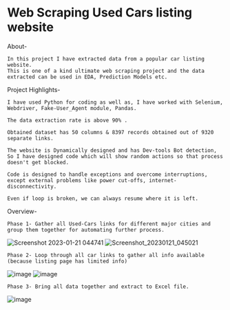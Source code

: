 # Web Scraping Used Cars listing website

About-

	In this project I have extracted data from a popular car listing website. 
	This is one of a kind ultimate web scraping project and the data extracted can be used in EDA, Prediction Models etc.

Project Highlights-

	I have used Python for coding as well as, I have worked with Selenium, Webdriver, Fake-User_Agent module, Pandas.

	The data extraction rate is above 90% .

	Obtained dataset has 50 columns & 8397 records obtained out of 9320 separate links.

	The website is Dynamically designed and has Dev-tools Bot detection, So I have designed code which will show random actions so that process doesn't get blocked.

	Code is designed to handle exceptions and overcome interruptions, except external problems like power cut-offs, internet-disconnectivity.

	Even if loop is broken, we can always resume where it is left.

Overview-

	Phase 1- Gather all Used-Cars links for different major cities and group them together for automating further process. 
![Screenshot 2023-01-21 044741](https://user-images.githubusercontent.com/108428545/213824449-5ff218a2-0a1c-4190-bc74-feb89626bd7f.png)
![Screenshot_20230121_045021](https://user-images.githubusercontent.com/108428545/213824688-943be65b-138a-451b-87a5-8e95e0632d58.png)

	Phase 2- Loop through all car links to gather all info available (because listing page has limited info)
![image](https://user-images.githubusercontent.com/108428545/213825082-14aca136-902b-4c5b-a9c1-dd84dcf0817e.png)
![image](https://user-images.githubusercontent.com/108428545/213825334-3f2c3586-709e-4d36-856d-2b031c1c6205.png)

	Phase 3- Bring all data together and extract to Excel file.
![image](https://user-images.githubusercontent.com/108428545/213826036-300338ca-5dec-4806-9f3c-45d596715a57.png)
